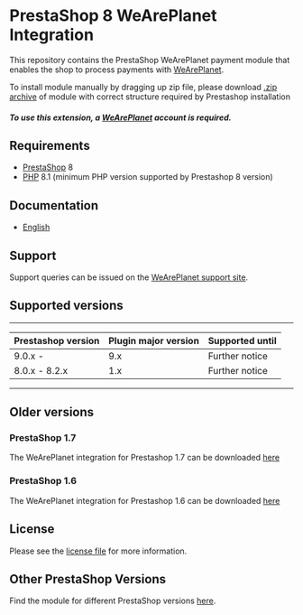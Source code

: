 # PrestaShop 8 WeArePlanet Integration
This repository contains the PrestaShop WeArePlanet payment module that enables the shop to process payments with [WeArePlanet](https://www.weareplanet.com/).

To install module manually by dragging up zip file, please download [.zip archive](https://plugin-documentation.weareplanet.com/weareplanet/prestashop/2.0.3/weareplanet.zip) of module with correct structure required by Prestashop installation

##### To use this extension, a [WeArePlanet](https://www.weareplanet.com/contact/sales) account is required.

## Requirements

* [PrestaShop](https://www.prestashop.com/) 8
* [PHP](http://php.net/) 8.1 (minimum PHP version supported by Prestashop 8 version)

## Documentation

* [English](https://plugin-documentation.weareplanet.com/weareplanet/prestashop/2.0.3/docs/en/documentation.html)

## Support

Support queries can be issued on the [WeArePlanet support site](https://paymentshub.weareplanet.com/space/select?target=/support).

## Supported versions

____________________________________________________________________________
| Prestashop version   | Plugin major version   | Supported until        |
|------------------------|------------------------|------------------------|
| 9.0.x -                | 9.x                    | Further notice         |
| 8.0.x - 8.2.x          | 1.x                    | Further notice         |
----------------------------------------------------------------------------

## Older versions

### PrestaShop 1.7
The WeArePlanet integration for Prestashop 1.7 can be downloaded [here](https://github.com/weareplanet/prestashop-1.7)

### PrestaShop 1.6
The WeArePlanet integration for Prestashop 1.6 can be downloaded [here](https://github.com/weareplanet/prestashop-1.6)

## License

Please see the [license file](https://github.com/weareplanet/prestashop/blob/2.0.3/LICENSE) for more information.

## Other PrestaShop Versions

Find the module for different PrestaShop versions [here](../../../prestashop).
